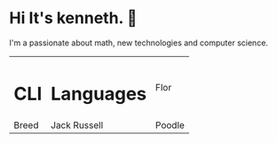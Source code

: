 # Hi It's kenneth. 👋 

I'm a passionate about math, new technologies and computer science.
<br>


<table>
  <tr>
    <td>
        <h1>CLI</h1>
    </td>
    <td>
        <h1>Languages</h1>
    </td>
    <td>Flor</td>
  </tr>
  <!-- terminal -->
  <tr>
    <td>Breed</td>
    <td>Jack Russell</td>
    <td>Poodle</td>
  </tr>
</table>


